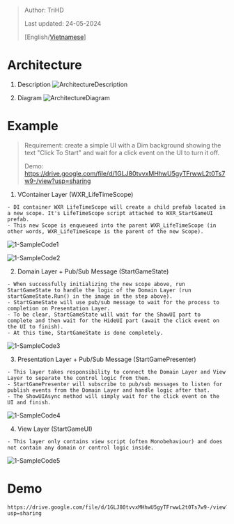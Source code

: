 > Author: TriHD
> 
> Last updated: 24-05-2024
> 
> [English/[Vietnamese](../Architecture.md)]
# Architecture

1. Description
![ArchitectureDescription](../../../Images/Architecture/0-ArchitectureDescription_en.png)
   
2. Diagram
![ArchitectureDiagram](../../../Images/Architecture/0-ArchitectureDiagram.png)
  
# Example
> Requirement: create a simple UI with a Dim background showing the text "Click To Start" and wait for a click event on the UI to turn it off.
>
> Demo: https://drive.google.com/file/d/1GLJ80tvvxMHhwU5gyTFrwwL2t0Ts7w9-/view?usp=sharing

1. VContainer Layer (WXR_LifeTimeScope)
````
- DI container WXR LifeTimeScope will create a child prefab located in a new scope. It's LifeTimeScope script attached to WXR_StartGameUI prefab.
- This new Scope is enqueueed into the parent WXR_LifeTimeScope (in other words, WXR_LifeTimeScope is the parent of the new Scope).
````

![1-SampleCode1](../../../Images/Architecture/1-SampleCode1.png)

![1-SampleCode2](../../../Images/Architecture/1-SampleCode2.png)

2. Domain Layer + Pub/Sub Message (StartGameState)
````
- When successfully initializing the new scope above, run StartGameState to handle the logic of the Domain Layer (run startGameState.Run() in the image in the step above).
- StartGameState will use pub/sub message to wait for the process to completion on Presentation Layer.
- To be clear, StartGameState will wait for the ShowUI part to complete and then wait for the HideUI part (await the click event on the UI to finish).
- At this time, StartGameState is done completely.
````

![1-SampleCode3](../../../Images/Architecture/1-SampleCode3.png)

3. Presentation Layer + Pub/Sub Message (StartGamePresenter)
````
- This layer takes responsibility to connect the Domain Layer and View Layer to separate the control logic from them.
- StartGamePresenter will subscribe to pub/sub messages to listen for publish events from the Domain Layer and handle logic after that.
- The ShowUIAsync method will simply wait for the click event on the UI and finish.
````

![1-SampleCode4](../../../Images/Architecture/1-SampleCode4.png)

4. View Layer (StartGameUI)
````
- This layer only contains view script (often Monobehaviour) and does not contain any domain or control logic inside.
````

![1-SampleCode5](../../../Images/Architecture/1-SampleCode5.png)

# Demo
````
https://drive.google.com/file/d/1GLJ80tvvxMHhwU5gyTFrwwL2t0Ts7w9-/view?usp=sharing
````  

